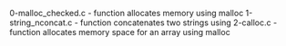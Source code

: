 0-malloc_checked.c - function allocates memory using malloc
1-string_nconcat.c - function concatenates two strings using
2-calloc.c - function allocates memory space for an array using malloc


